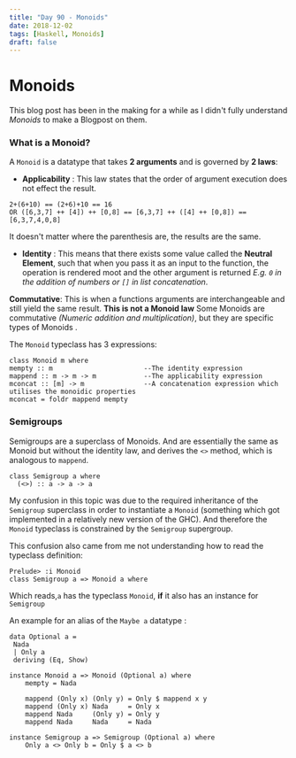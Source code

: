 ```yaml
---
title: "Day 90 - Monoids"
date: 2018-12-02
tags: [Haskell, Monoids]
draft: false
---
```

# Monoids

This blog post has been in the making for a while as I didn't fully understand *Monoids* to make a Blogpost on them.

### What is a Monoid?

A `Monoid` is a datatype that takes **2 arguments** and is governed by **2 laws**:

- **Applicability** : This law states that the order of argument execution does not effect the result.

```
2+(6+10) == (2+6)+10 == 16
OR ([6,3,7] ++ [4]) ++ [0,8] == [6,3,7] ++ ([4] ++ [0,8]) == [6,3,7,4,0,8]
```
It doesn't matter where the parenthesis are, the results are the same.

- **Identity** : This means that there exists some value called the **Neutral Element**, such that when you pass it as an input to the function, the operation is rendered moot and the other argument is returned *E.g. `0` in the addition of numbers or `[]` in list concatenation*.

**Commutative**: This is when a functions arguments are interchangeable and still yield the same result. **This is not a Monoid law**
Some Monoids are commutative *(Numeric addition and multiplication)*, but they are specific types of Monoids .

The `Monoid` typeclass has 3 expressions:
 ```
class Monoid m where
mempty :: m                       --The identity expression
mappend :: m -> m -> m            --The applicability expression
mconcat :: [m] -> m               --A concatenation expression which utilises the monoidic properties
mconcat = foldr mappend mempty
```

### Semigroups

Semigroups are a superclass of Monoids. And are essentially the same as Monoid but without the identity law, and derives the `<>` method, which is analogous to `mappend`.

```
class Semigroup a where
  (<>) :: a -> a -> a
```

My confusion in this topic was due to the required inheritance of the `Semigroup` superclass in order to instantiate a `Monoid` (something which got implemented in a relatively new version of the GHC). And therefore the `Monoid` typeclass is constrained by the `Semigroup` supergroup.

This confusion also came from me not understanding how to read the typeclass definition:

```
Prelude> :i Monoid
class Semigroup a => Monoid a where
```

Which reads,`a` has the typeclass `Monoid`, **if** it also has an instance for `Semigroup`

An example for an alias of the `Maybe a` datatype :

```
data Optional a =
 Nada
 | Only a
 deriving (Eq, Show)

instance Monoid a => Monoid (Optional a) where
    mempty = Nada

    mappend (Only x) (Only y) = Only $ mappend x y
    mappend (Only x) Nada     = Only x
    mappend Nada     (Only y) = Only y
    mappend Nada     Nada     = Nada

instance Semigroup a => Semigroup (Optional a) where
    Only a <> Only b = Only $ a <> b
```
